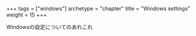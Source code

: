 +++
tags = ["windows"]
archetype = "chapter"
title = "Windows settings"
weight = 15
+++

Windowsの設定についてのあれこれ